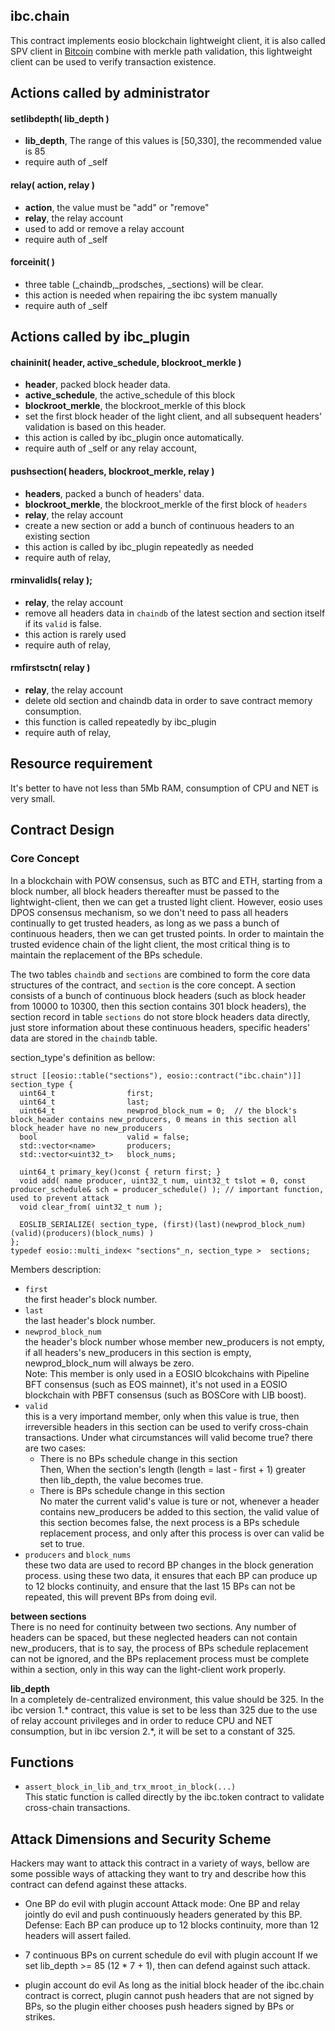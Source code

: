 ibc.chain
---------

This contract implements eosio blockchain lightweight client, it is also called SPV client in [Bitcoin](https://bitcoin.org/bitcoin.pdf)
combine with merkle path validation, this lightweight client can be used to verify transaction existence.

Actions called by administrator
-------------------------------
#### setlibdepth( lib_depth )
 - **lib_depth**, The range of this values is [50,330], the recommended value is 85
 - require auth of _self

#### relay( action, relay )
 - **action**, the value must be "add" or "remove"
 - **relay**, the relay account
 - used to add or remove a relay account
 - require auth of _self
 
#### forceinit( )
 - three table (_chaindb,_prodsches, _sections) will be clear.
 - this action is needed when repairing the ibc system manually
 - require auth of _self


Actions called by ibc_plugin
----------------------------
#### chaininit( header, active_schedule, blockroot_merkle )
 - **header**, packed block header data.
 - **active_schedule**, the active_schedule of this block
 - **blockroot_merkle**, the blockroot_merkle of this block
 - set the first block header of the light client, and all subsequent headers' validation is based on this header.
 - this action is called by ibc_plugin once automatically.
 - require auth of _self or any relay account,

#### pushsection( headers, blockroot_merkle, relay )
 - **headers**, packed a bunch of headers' data.
 - **blockroot_merkle**, the blockroot_merkle of the first block of `headers`
 - **relay**, the relay account
 - create a new section or add a bunch of continuous headers to an existing section
 - this action is called by ibc_plugin repeatedly as needed
 - require auth of relay,
 
#### rminvalidls( relay );
 - **relay**, the relay account
 - remove all headers data in `chaindb` of the latest section and section itself if its `valid` is false.
 - this action is rarely used
 - require auth of relay,

#### rmfirstsctn( relay )
 - **relay**, the relay account
 - delete old section and chaindb data in order to save contract memory consumption.
 - this function is called repeatedly by ibc_plugin
 - require auth of relay,

Resource requirement
--------------------
It's better to have not less than 5Mb RAM, consumption of CPU and NET is very small.

Contract Design
---------------
### Core Concept
In a blockchain with POW consensus, such as BTC and ETH, starting from a block number, 
all block headers thereafter must be passed to the lightwight-client, then we can get a trusted light client. 
However, eosio uses DPOS consensus mechanism, so we don't need to pass all headers continually to get trusted
headers, as long as we pass a bunch of continuous headers, then we can get trusted points.
In order to maintain the trusted evidence chain of the light client, 
the most critical thing is to maintain the replacement of the BPs schedule.

The two tables `chaindb` and `sections` are combined to form the core data structures of the contract, and `section` is
the core concept. A section consists of a bunch of continuous block headers (such as block header from 10000 to 10300,
then this section contains 301 block headers), the section record in table `sections` do not store block headers data 
directly, just store information about these continuous headers, specific headers' data are stored in the `chaindb` table.

section_type's definition as bellow: 
``` 
struct [[eosio::table("sections"), eosio::contract("ibc.chain")]] section_type {
  uint64_t                first;
  uint64_t                last;
  uint64_t                newprod_block_num = 0;  // the block's block_header contains new_producers, 0 means in this section all block_header have no new_producers
  bool                    valid = false;
  std::vector<name>       producers;
  std::vector<uint32_t>   block_nums;

  uint64_t primary_key()const { return first; }
  void add( name producer, uint32_t num, uint32_t tslot = 0, const producer_schedule& sch = producer_schedule() ); // important function, used to prevent attack
  void clear_from( uint32_t num );

  EOSLIB_SERIALIZE( section_type, (first)(last)(newprod_block_num)(valid)(producers)(block_nums) )
};
typedef eosio::multi_index< "sections"_n, section_type >  sections;
```
Members description:
 -  `first`  
    the first header's block number.
 -  `last`  
    the last header's block number.
 -  `newprod_block_num`  
    the header's block number whose member new_producers is not empty, 
    if all headers's new_producers in this section is empty, newprod_block_num will always be zero.  
    Note: This member is only used in a EOSIO blcokchains with Pipeline BFT consensus (such as EOS mainnet), 
    it's not used in a EOSIO blockchain with PBFT consensus (such as BOSCore with LIB boost).
 -  `valid`  
    this is a very importand member, only when this value is true, then irreversible headers in this section can be 
    used to verify cross-chain transactions. Under what circumstances will valid become true? there are two cases:  
    - There is no BPs schedule change in this section  
    Then, When the section's length (length = last - first + 1) greater then lib_depth, the value becomes true.
    - There is BPs schedule change in this section  
    No mater the current valid's value is ture or not, whenever a header contains new_producers be added to this section, 
    the valid value of this section becomes false, the next process is a BPs schedule replacement process, 
    and only after this process is over can valid be set to true.
 -  `producers` and `block_nums`  
    these two data are used to record BP changes in the block generation process. 
    using these two data, it ensures that each BP can produce up to 12 blocks continuity, 
    and ensure that the last 15 BPs can not be repeated, this will prevent BPs from doing evil.

**between sections**  
There is no need for continuity between two sections.
Any number of headers can be spaced, but these neglected headers can not contain new_producers, 
that is to say, the process of BPs schedule replacement can not be ignored, 
and the BPs replacement process must be complete within a section, only in this way can the light-client work properly.

**lib_depth**  
In a completely de-centralized environment, this value should be 325. 
In the ibc version 1.* contract, this value is set to be less than 325 due to the use of relay account privileges 
and in order to reduce CPU and NET consumption, but in ibc version 2.*, it will be set to a constant of 325.

Functions
---------
 - `assert_block_in_lib_and_trx_mroot_in_block(...)`  
    This static function is called directly by the ibc.token contract to validate cross-chain transactions.

Attack Dimensions and Security Scheme
-------------------------------------
Hackers may want to attack this contract in a variety of ways,
bellow are some possible ways of attacking they want to try and describe how this contract can defend against these attacks.

 -  One BP do evil with plugin account
    Attack mode: One BP and relay jointly do evil and push continuously headers generated by this BP.
    Defense: Each BP can produce up to 12 blocks continuity, more than 12 headers will assert failed.
    
 -  7 continuous BPs on current schedule do evil with plugin account
    If we set lib_depth >= 85 (12 * 7 + 1), then can defend against such attack.
 
 -  plugin account do evil
    As long as the initial block header of the ibc.chain contract is correct, 
    plugin cannot push headers that are not signed by BPs, 
    so the plugin either chooses push headers signed by BPs or strikes.

